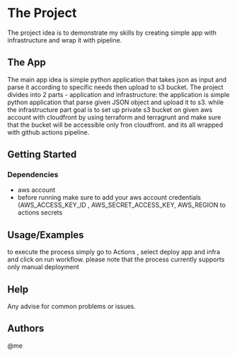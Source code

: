 
# The Project
The project idea is to demonstrate my skills by creating simple app with infrastructure and wrap it with pipeline.

## The App
The main app idea is simple python application that takes json as input and parse it according to specific needs then upload to s3 bucket.
The project divides into 2 parts - application and infrastructure:
the application is simple python application that parse given JSON object and upload it to s3.
while the infrastructure part goal is to set up private s3 bucket on given aws account with cloudfront by using terraform and terragrunt and make sure that the bucket will be accessible only fron cloudfront. 
and its all wrapped with github actions pipeline.

## Getting Started

### Dependencies
* aws account
* before running make sure to add your aws account credentials (AWS_ACCESS_KEY_ID , AWS_SECRET_ACCESS_KEY, AWS_REGION to actions secrets


## Usage/Examples
to execute the process simply go to Actions , select deploy app and infra and click on run workflow.
please note that the process currently supports only manual deployment


## Help
Any advise for common problems or issues.

## Authors
@me
